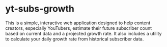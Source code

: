 # yt-subs-growth
This is a simple, interactive web application designed to help content creators, especially YouTubers, estimate their future subscriber count based on current data and a projected growth rate. It also includes a utility to calculate your daily growth rate from historical subscriber data.

